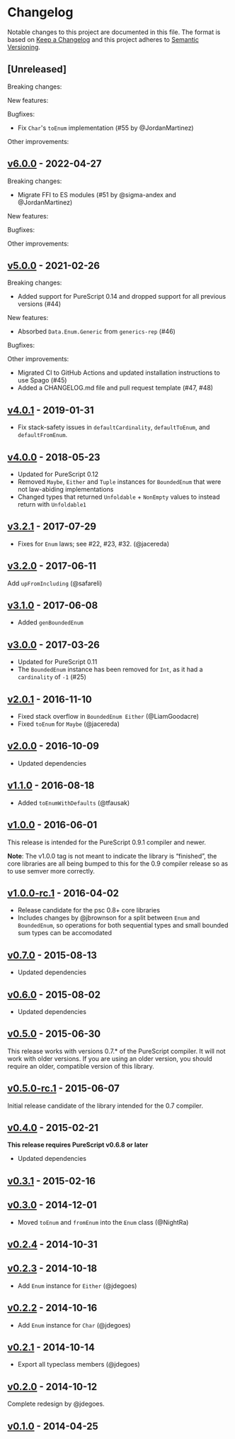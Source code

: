 # Changelog

Notable changes to this project are documented in this file. The format is based on [Keep a Changelog](https://keepachangelog.com/en/1.0.0/) and this project adheres to [Semantic Versioning](https://semver.org/spec/v2.0.0.html).

## [Unreleased]

Breaking changes:

New features:

Bugfixes:
- Fix `Char`'s `toEnum` implementation (#55 by @JordanMartinez)

Other improvements:

## [v6.0.0](https://github.com/purescript/purescript-enums/releases/tag/v6.0.0) - 2022-04-27

Breaking changes:
- Migrate FFI to ES modules (#51 by @sigma-andex and @JordanMartinez)

New features:

Bugfixes:

Other improvements:

## [v5.0.0](https://github.com/purescript/purescript-enums/releases/tag/v5.0.0) - 2021-02-26

Breaking changes:
- Added support for PureScript 0.14 and dropped support for all previous versions (#44)

New features:
- Absorbed `Data.Enum.Generic` from `generics-rep` (#46)

Bugfixes:

Other improvements:
- Migrated CI to GitHub Actions and updated installation instructions to use Spago (#45)
- Added a CHANGELOG.md file and pull request template (#47, #48)

## [v4.0.1](https://github.com/purescript/purescript-enums/releases/tag/v4.0.1) - 2019-01-31

* Fix stack-safety issues in `defaultCardinality`, `defaultToEnum`, and `defaultFromEnum`.

## [v4.0.0](https://github.com/purescript/purescript-enums/releases/tag/v4.0.0) - 2018-05-23

- Updated for PureScript 0.12
- Removed `Maybe`, `Either` and `Tuple` instances for `BoundedEnum` that were not law-abiding implementations
- Changed types that returned `Unfoldable` + `NonEmpty` values to instead return with `Unfoldable1`

## [v3.2.1](https://github.com/purescript/purescript-enums/releases/tag/v3.2.1) - 2017-07-29

- Fixes for `Enum` laws; see #22, #23, #32. (@jacereda)

## [v3.2.0](https://github.com/purescript/purescript-enums/releases/tag/v3.2.0) - 2017-06-11

Add `upFromIncluding` (@safareli)

## [v3.1.0](https://github.com/purescript/purescript-enums/releases/tag/v3.1.0) - 2017-06-08

- Added `genBoundedEnum`

## [v3.0.0](https://github.com/purescript/purescript-enums/releases/tag/v3.0.0) - 2017-03-26

- Updated for PureScript 0.11
- The `BoundedEnum` instance has been removed for `Int`, as it had a `cardinality` of `-1` (#25)

## [v2.0.1](https://github.com/purescript/purescript-enums/releases/tag/v2.0.1) - 2016-11-10

- Fixed stack overflow in `BoundedEnum Either` (@LiamGoodacre)
- Fixed `toEnum` for `Maybe` (@jacereda)

## [v2.0.0](https://github.com/purescript/purescript-enums/releases/tag/v2.0.0) - 2016-10-09

- Updated dependencies

## [v1.1.0](https://github.com/purescript/purescript-enums/releases/tag/v1.1.0) - 2016-08-18

- Added `toEnumWithDefaults` (@tfausak)

## [v1.0.0](https://github.com/purescript/purescript-enums/releases/tag/v1.0.0) - 2016-06-01

This release is intended for the PureScript 0.9.1 compiler and newer.

**Note**: The v1.0.0 tag is not meant to indicate the library is “finished”, the core libraries are all being bumped to this for the 0.9 compiler release so as to use semver more correctly.

## [v1.0.0-rc.1](https://github.com/purescript/purescript-enums/releases/tag/v1.0.0-rc.1) - 2016-04-02

- Release candidate for the psc 0.8+ core libraries
- Includes changes by @jbrownson for a split between `Enum` and `BoundedEnum`, so operations for both sequential types and small bounded sum types can be accomodated

## [v0.7.0](https://github.com/purescript/purescript-enums/releases/tag/v0.7.0) - 2015-08-13

- Updated dependencies

## [v0.6.0](https://github.com/purescript/purescript-enums/releases/tag/v0.6.0) - 2015-08-02

- Updated dependencies

## [v0.5.0](https://github.com/purescript/purescript-enums/releases/tag/v0.5.0) - 2015-06-30

This release works with versions 0.7.\* of the PureScript compiler. It will not work with older versions. If you are using an older version, you should require an older, compatible version of this library.

## [v0.5.0-rc.1](https://github.com/purescript/purescript-enums/releases/tag/v0.5.0-rc.1) - 2015-06-07

Initial release candidate of the library intended for the 0.7 compiler.

## [v0.4.0](https://github.com/purescript/purescript-enums/releases/tag/v0.4.0) - 2015-02-21

**This release requires PureScript v0.6.8 or later**
- Updated dependencies

## [v0.3.1](https://github.com/purescript/purescript-enums/releases/tag/v0.3.1) - 2015-02-16



## [v0.3.0](https://github.com/purescript/purescript-enums/releases/tag/v0.3.0) - 2014-12-01

- Moved `toEnum` and `fromEnum` into the `Enum` class (@NightRa)

## [v0.2.4](https://github.com/purescript/purescript-enums/releases/tag/v0.2.4) - 2014-10-31



## [v0.2.3](https://github.com/purescript/purescript-enums/releases/tag/v0.2.3) - 2014-10-18

- Add `Enum` instance for `Either` (@jdegoes)

## [v0.2.2](https://github.com/purescript/purescript-enums/releases/tag/v0.2.2) - 2014-10-16

- Add `Enum` instance for `Char` (@jdegoes)

## [v0.2.1](https://github.com/purescript/purescript-enums/releases/tag/v0.2.1) - 2014-10-14

- Export all typeclass members (@jdegoes)

## [v0.2.0](https://github.com/purescript/purescript-enums/releases/tag/v0.2.0) - 2014-10-12

Complete redesign by @jdegoes.

## [v0.1.0](https://github.com/purescript/purescript-enums/releases/tag/v0.1.0) - 2014-04-25



